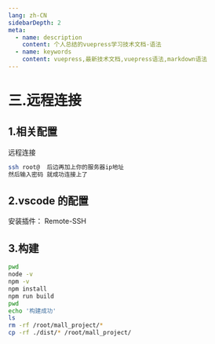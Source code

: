 ```yaml
---
lang: zh-CN
sidebarDepth: 2
meta:
  - name: description
    content: 个人总结的vuepress学习技术文档-语法
  - name: keywords
    content: vuepress,最新技术文档,vuepress语法,markdown语法
---
```


# 三.远程连接

## 1.相关配置

远程连接

```sh
ssh root@  后边再加上你的服务器ip地址
然后输入密码 就成功连接上了
```

## 2.vscode 的配置

安装插件： Remote-SSH

## 3.构建

```sh
pwd
node -v
npm -v
npm install
npm run build
pwd
echo '构建成功'
ls
rm -rf /root/mall_project/*
cp -rf ./dist/* /root/mall_project/
```
